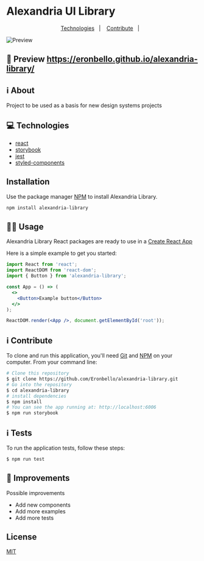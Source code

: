 # Alexandria UI Library

<p align="center">
  <a href="#rocket-technologies">Technologies</a>&nbsp;&nbsp;&nbsp;|&nbsp;&nbsp;&nbsp;
  <a href="#information_source-how-to-use">Contribute</a>&nbsp;&nbsp;&nbsp;|&nbsp;&nbsp;&nbsp;
</p>

![Preview](https://cdn.falauniversidades.com.br/wp-content/uploads/2020/10/14164522/biblioteca-de-alexandria-antiga.jpg)

## :rocket: Preview https://eronbello.github.io/alexandria-library/

## :information_source: About

Project to be used as a basis for new design systems projects

## :computer: Technologies

- [react](https://vuejs.org/)
- [storybook](https://nuxtjs.org/)
- [jest](https://github.com/zloirock/core-js)
- [styled-components](https://router.vuejs.org/)

## Installation

Use the package manager [NPM](https://www.npmjs.com/) to install Alexandria Library.

```bash
npm install alexandria-library
```

## :sassy_woman: Usage

Alexandria Library React packages are ready to use in a
[Create React App](https://create-react-app.dev/) 

Here is a simple example to get you started:

```jsx
import React from 'react';
import ReactDOM from 'react-dom';
import { Button } from 'alexandria-library';

const App = () => (
  <>
    <Button>Example button</Button>
  </>
);

ReactDOM.render(<App />, document.getElementById('root'));
```

## :information_source: Contribute

To clone and run this application, you'll need [Git](https://git-scm.com) and [NPM](https://yarnpkg.com/) on your computer. From your command line:

```bash
# Clone this repository
$ git clone https://github.com/Eronbello/alexandria-library.git
# Go into the repository
$ cd alexandria-library
# install dependencies
$ npm install
# You can see the app running at: http://localhost:6006
$ npm run storybook
```
## :information_source: Tests

To run the application tests, follow these steps:

```bash
$ npm run test
```

## :rocket: Improvements

Possible improvements

- Add new components
- Add more examples
- Add more tests


## License
[MIT](https://choosealicense.com/licenses/mit/)
